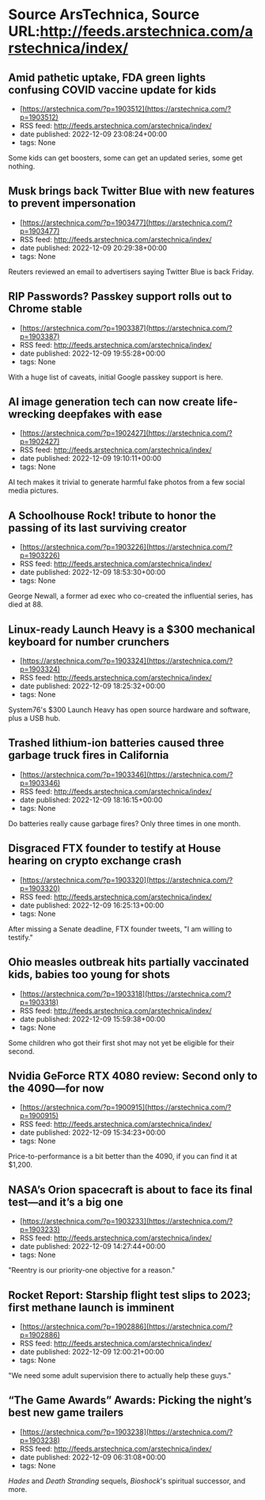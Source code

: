 # Source ArsTechnica, Source URL:http://feeds.arstechnica.com/arstechnica/index/

## Amid pathetic uptake, FDA green lights confusing COVID vaccine update for kids
 - [https://arstechnica.com/?p=1903512](https://arstechnica.com/?p=1903512)
 - RSS feed: http://feeds.arstechnica.com/arstechnica/index/
 - date published: 2022-12-09 23:08:24+00:00
 - tags: None

Some kids can get boosters, some can get an updated series, some get nothing.

## Musk brings back Twitter Blue with new features to prevent impersonation
 - [https://arstechnica.com/?p=1903477](https://arstechnica.com/?p=1903477)
 - RSS feed: http://feeds.arstechnica.com/arstechnica/index/
 - date published: 2022-12-09 20:29:38+00:00
 - tags: None

Reuters reviewed an email to advertisers saying Twitter Blue is back Friday.

## RIP Passwords? Passkey support rolls out to Chrome stable
 - [https://arstechnica.com/?p=1903387](https://arstechnica.com/?p=1903387)
 - RSS feed: http://feeds.arstechnica.com/arstechnica/index/
 - date published: 2022-12-09 19:55:28+00:00
 - tags: None

With a huge list of caveats, initial Google passkey support is here.

## AI image generation tech can now create life-wrecking deepfakes with ease
 - [https://arstechnica.com/?p=1902427](https://arstechnica.com/?p=1902427)
 - RSS feed: http://feeds.arstechnica.com/arstechnica/index/
 - date published: 2022-12-09 19:10:11+00:00
 - tags: None

AI tech makes it trivial to generate harmful fake photos from a few social media pictures.

## A Schoolhouse Rock! tribute to honor the passing of its last surviving creator
 - [https://arstechnica.com/?p=1903226](https://arstechnica.com/?p=1903226)
 - RSS feed: http://feeds.arstechnica.com/arstechnica/index/
 - date published: 2022-12-09 18:53:30+00:00
 - tags: None

George Newall, a former ad exec who co-created the influential series, has died at 88.

## Linux-ready Launch Heavy is a $300 mechanical keyboard for number crunchers
 - [https://arstechnica.com/?p=1903324](https://arstechnica.com/?p=1903324)
 - RSS feed: http://feeds.arstechnica.com/arstechnica/index/
 - date published: 2022-12-09 18:25:32+00:00
 - tags: None

System76's $300 Launch Heavy has open source hardware and software, plus a USB hub.

## Trashed lithium-ion batteries caused three garbage truck fires in California
 - [https://arstechnica.com/?p=1903346](https://arstechnica.com/?p=1903346)
 - RSS feed: http://feeds.arstechnica.com/arstechnica/index/
 - date published: 2022-12-09 18:16:15+00:00
 - tags: None

Do batteries really cause garbage fires? Only three times in one month.

## Disgraced FTX founder to testify at House hearing on crypto exchange crash
 - [https://arstechnica.com/?p=1903320](https://arstechnica.com/?p=1903320)
 - RSS feed: http://feeds.arstechnica.com/arstechnica/index/
 - date published: 2022-12-09 16:25:13+00:00
 - tags: None

After missing a Senate deadline, FTX founder tweets, "I am willing to testify."

## Ohio measles outbreak hits partially vaccinated kids, babies too young for shots
 - [https://arstechnica.com/?p=1903318](https://arstechnica.com/?p=1903318)
 - RSS feed: http://feeds.arstechnica.com/arstechnica/index/
 - date published: 2022-12-09 15:59:38+00:00
 - tags: None

Some children who got their first shot may not yet be eligible for their second.

## Nvidia GeForce RTX 4080 review: Second only to the 4090—for now
 - [https://arstechnica.com/?p=1900915](https://arstechnica.com/?p=1900915)
 - RSS feed: http://feeds.arstechnica.com/arstechnica/index/
 - date published: 2022-12-09 15:34:23+00:00
 - tags: None

Price-to-performance is a bit better than the 4090, if you can find it at $1,200.

## NASA’s Orion spacecraft is about to face its final test—and it’s a big one
 - [https://arstechnica.com/?p=1903233](https://arstechnica.com/?p=1903233)
 - RSS feed: http://feeds.arstechnica.com/arstechnica/index/
 - date published: 2022-12-09 14:27:44+00:00
 - tags: None

"Reentry is our priority-one objective for a reason."

## Rocket Report: Starship flight test slips to 2023; first methane launch is imminent
 - [https://arstechnica.com/?p=1902886](https://arstechnica.com/?p=1902886)
 - RSS feed: http://feeds.arstechnica.com/arstechnica/index/
 - date published: 2022-12-09 12:00:21+00:00
 - tags: None

"We need some adult supervision there to actually help these guys."

## “The Game Awards” Awards: Picking the night’s best new game trailers
 - [https://arstechnica.com/?p=1903238](https://arstechnica.com/?p=1903238)
 - RSS feed: http://feeds.arstechnica.com/arstechnica/index/
 - date published: 2022-12-09 06:31:08+00:00
 - tags: None

<em>Hades</em> and <em>Death Stranding</em> sequels, <em>Bioshock</em>'s spiritual successor, and more.

